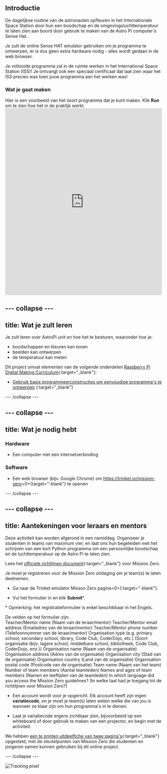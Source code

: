 ## Introductie

De dagelijkse routine van de astronauten opfleuren in het Internationale Space Station door hun een boodschap en de omgevingsluchttemperatuur te laten zien aan boord door gebruik te maken van de Astro Pi computer's Sense Hat.

Je zult de online Sense HAT emulator gebruiken om je programma te ontwerpen, er is dus geen extra hardware nodig - alles wordt gedaan in de web browser.

Je voltooide programma zal in de ruimte werken in het International Space Station (ISS)! Je ontvangt ook een speciaal certificaat dat laat zien waar het ISS precies was toen jouw programma aan het werken was!

### Wat je gaat maken

Hier is een voorbeeld van het soort programma dat je kunt maken. Klik **Run** om te zien hoe het in de praktijk werkt. <iframe src="https://trinket.io/embed/python/069f6138f7?outputOnly=true&start=result" width="100%" height="600" frameborder="0" marginwidth="0" marginheight="0" allowfullscreen mark="crwd-mark"></iframe> 

--- collapse ---
---
title: Wat je zult leren
---
Je zult leren over AstroPi unit en hoe het te besturen, waaronder hoe je:

+ boodschappen en kleuren kan tonen
+ beelden kan ontwerpen
+ de temperatuur kan meten

Dit project omvat elementen van de volgende onderdelen [Raspberry Pi Digital Making Curriculum](http://rpf.io/curriculum){:target="_blank"}:

+ [Gebruik basis programmeerconstructies om eenvoudige programma's te ontwerpen](https://curriculum.raspberrypi.org/programming/creator/) {:target="_blank"}

--- /collapse ---

--- collapse ---
---
title: Wat je nodig hebt
---
### Hardware

+ Een computer met een internetverbinding

### Software

+ Een web browser (bijv. Google Chrome) om https://trinket.io/mission-zero<0>{target="-blank"} te openen</li> </ul> 
    
--- /collapse ---
    
--- collapse ---
---
title: Aantekeningen voor leraars en mentors
---
Deze activiteit kan worden afgerond in een namiddag. Organiseer je studenten in teams van maximum vier, en laat ons hun begeleiden met het schrijven van een kort Python programma om een persoonlijke boodschap en de luchttemperatuur op de Astro Pi te laten zien.
    
Lees het [officiele richtlijnen document](https://astro-pi.org/wp-content/uploads/2018/09/Astro_Pi_Mission_Zero_Guidelines_2018_19_V12_pages.pdf){:target="_blank"} voor Mission Zero.
    
Je moet je registreren voor de Mission Zero uitdaging om je team(s) te laten deelnemen.
    
+ Ga naar de Trinket emulator Misson Zero pagina<0>{:target="-blank"}.</p></li> 
        
+ Vul het formulier in en klik **Submit**\*.</ul> 
        
\* Opmerking: het registratieformulier is enkel beschikbaar in het Engels.
        
De velden op het formulier zijn:  
Teacher/Mentor name (Naam van de leraar/mentor) 
Teacher/Mentor email address (Emailadres van de leraar/mentor) 
Teacher/Mentor phone number (Telefoonnummer van de leraar/mentor) 
Organisation type (e.g. primary school, secondary school, library, Code Club, CoderDojo, etc.) (Soort organisatie (bijv. lagere school, middelbare school, bibliotheek, Code Club, CoderDojo, enz.)) 
Organisation name (Naam van de organisatie) 
Organisation address (Adres van de organisatie) 
Organisation city (Stad van de organisatie) 
Organisation country (Land van de organisatie) 
Organisation postal code (Postcode van de organisatie) 
Team name (Naam van het team) 
Number of team members (Aantal teamleden) 
Names and ages of team members (Namen en leeftijden van de teamleden) 
In which language did you access the Mission Zero guidelines? (In welke taal had je toegang tot de richtlijnen voor Mission Zero?)
        
+ Een account wordt voor je opgericht. Elk account heeft zijn eigen **variatiecode**, en je moet je team(s) laten weten welke die van jou is wanneer ze klaar zijn om hun programma's in te dienen.
        
+ Laat je variatiecode ergens zichtbaar zien, bijvoorbeeld op een whiteboard of door gebruik te maken van een projector, en begin met de activiteit.
            
We hebben [een te printen uitdeelfiche van twee pagina's](https://astro-pi.org/astro_pi_mission_zero_project_print_out_v10_print/){:target="_blank"} opgesteld, met de sleutelpunten van Mission Zero die studenten en jongeren samen kunnen gebruiken bij dit online project.
        
--- /collapse ---
        
![Tracking pixel](https://code.org/api/hour/begin_raspberrypi_astropi.png)